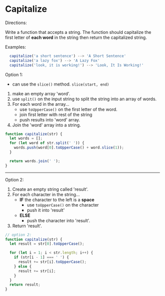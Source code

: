 # Capitalize 

Directions:

Write a function that accepts a string.  The function should
capitalize the first letter of **each word** in the string then
return the capitalized string.


Examples:
```js
  capitalize('a short sentence') --> 'A Short Sentence'
  capitalize('a lazy fox') --> 'A Lazy Fox'
  capitalize('look, it is working!') --> 'Look, It Is Working!'
  ```

Option 1:
- can use the `slice()`  method. `slice(start, end)`

1. make an empty array 'word'.
2. use `split()` on the input string to split the string into an array of words.
3. For each word in the array...
   - use `toUpperCase()` on the first letter of the word.
   - join first letter with rest of the string
   - push results into 'word' array.
4. Join the 'word' array into a string.

```js
function capitalize(str) {
  let words = [];
  for (let word of str.split(' ')) {
    words.push(word[0].toUpperCase() + word.slice(1));
  }

  return words.join(' ');
}
```

---

Option 2: 

1. Create an empty string called 'result'.
2. For each character in the string...
   - **IF** the character to the left is a **space**
     - use `toUpperCase()` on the character
     - push it into 'result'
   - **ELSE** 
     - push the character into 'result'.
3. Return 'result'.

```js
// option 2:
function capitalize(str) {
  let result = str[0].toUpperCase();

  for (let i = 1; i < str.length; i++) {
    if (str[i - 1] === ' ') {
      result += str[i].toUpperCase();
    } else {
      result += str[i];
    }
  }
  return result;
}
```